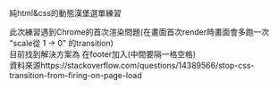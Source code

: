 純html&css的動態漢堡選單練習

此次練習遇到Chrome的首次渲染問題(在畫面首次render時畫面會多跑一次 "scale從 1 -> 0" 的transition)  
目前找到解決方案為 在footer加入<script> </script>(中間要隔一格空格)  
資料來源https://stackoverflow.com/questions/14389566/stop-css-transition-from-firing-on-page-load
